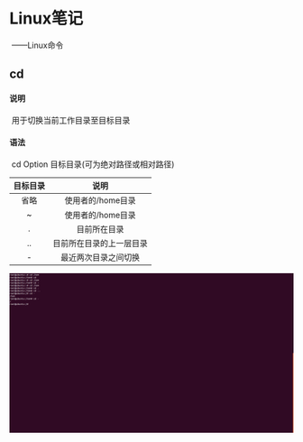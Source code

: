 # Linux笔记

​				——Linux命令

## cd

#### 说明

​		用于切换当前工作目录至目标目录

#### 语法

​		cd Option 目标目录(可为绝对路径或相对路径)

| 目标目录 |           说明           |
| :------: | :----------------------: |
|   省略   |    使用者的/home目录     |
|    ~     |    使用者的/home目录     |
|    .     |       目前所在目录       |
|    ..    | 目前所在目录的上一层目录 |
|    -     |   最近两次目录之间切换   |

![chgrp](image\cd.png)